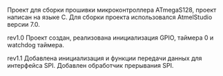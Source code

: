 
Проект для сборки прошивки микроконтроллера ATmegaS128, проект написан на языке C.
Для сборки проекта использовался AtmelStudio версии 7.0.

rev1.0 Проект создан, реализована инициализация GPIO, таймера 0 и watchdog таймера.

rev1.1 Добавлена инициализация и функции передачи данных для интерфейса SPI. Добавлен обработчик прерывания SPI.